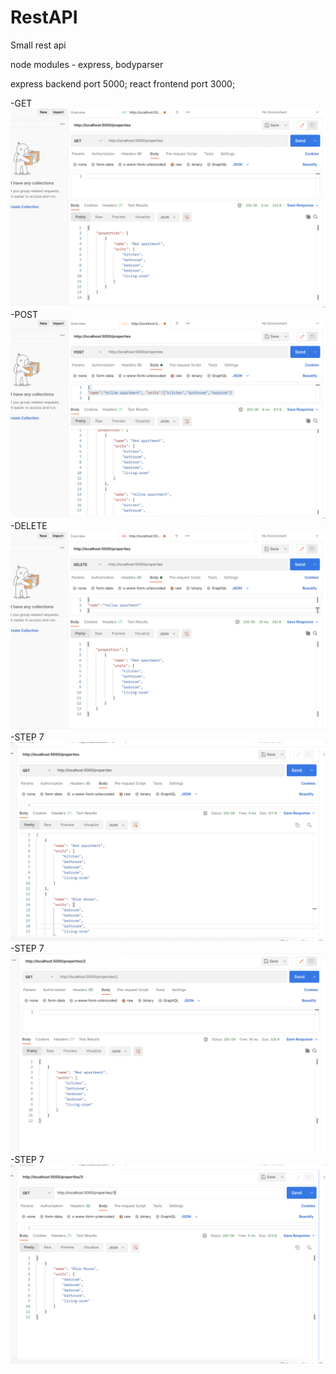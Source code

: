 # RestAPI
Small rest api

node modules - express, bodyparser

express backend port 5000;
react frontend port 3000; 

-GET![get](images/get.png)
-POST![post](images/post.png)
-DELETE![delete](images/delete.png)
-STEP 7![step7get3](images/step-7get3.png)
-STEP 7![step7](images/step-7.png)
-STEP 7![step7get32](images/step-7get32.png)
